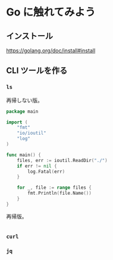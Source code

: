 # Go に触れてみよう

## インストール

https://golang.org/doc/install#install


## CLI ツールを作る

### `ls`

再帰しない版。

```go
package main

import (
	"fmt"
	"io/ioutil"
	"log"
)

func main() {
	files, err := ioutil.ReadDir("./")
	if err != nil {
		log.Fatal(err)
	}

	for _, file := range files {
		fmt.Println(file.Name())
	}
}
```

再帰版。

```diff
```



### `curl`

### `jq`
